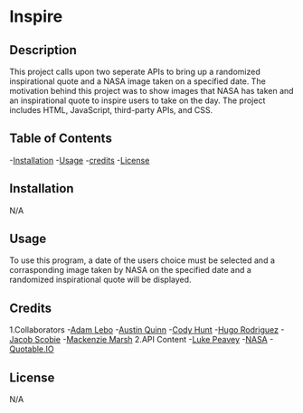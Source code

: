 # Inspire

## Description

This project calls upon two seperate APIs to bring up a randomized inspirational quote and a NASA image taken on a specified date. The motivation behind this project was to show images that NASA has taken and an inspirational quote to inspire users to take on the day. The project includes HTML, JavaScript, third-party APIs,  and CSS.

## Table of Contents
-[Installation](#installation)
-[Usage](#usage)
-[credits](#credits)
-[License](#license)

## Installation

N/A

## Usage

To use this program, a date of the users choice must be selected and a corrasponding image taken by NASA on the specified date and a randomized inspirational quote will be displayed. 

## Credits

1.Collaborators 
-[Adam Lebo](https://github.com/AdamLebo)
-[Austin Quinn](https://github.com/Alphaquinn)
-[Cody Hunt](https://github.com/codyrhunt77)
-[Hugo Rodriguez](https://github.com/har015)
-[Jacob Scobie](https://github.com/jscobie)
-[Mackenzie Marsh](https://github.com/mcknzmrsh)
2.API Content
-[Luke Peavey](https://github.com/lukePeavey)
-[NASA](https://api.nasa.gov/)
-[Quotable.IO](https://github.com/lukePeavey/quotable)


## License 

N/A

